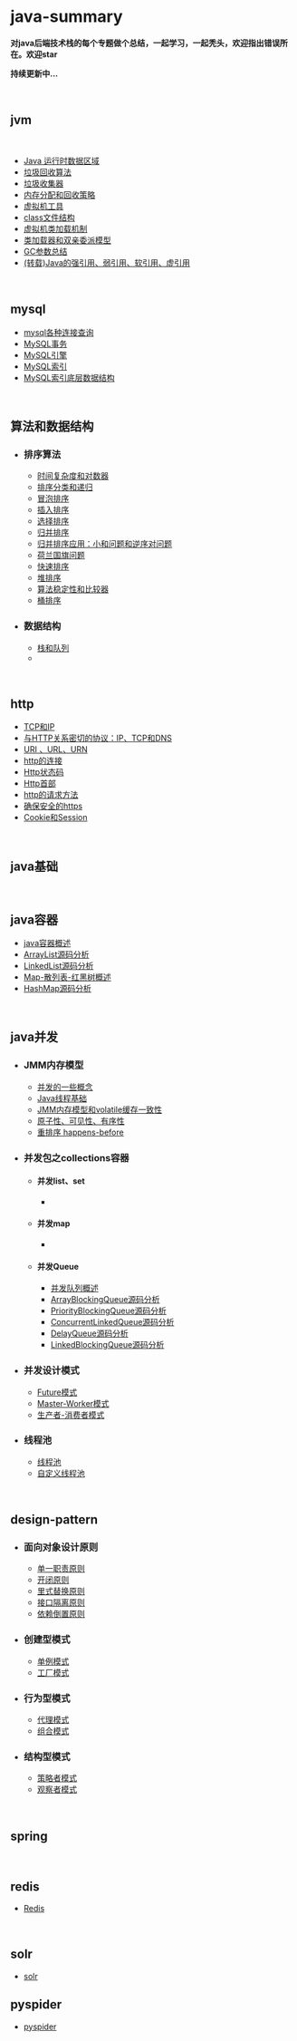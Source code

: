 # java-summary
**对java后端技术栈的每个专题做个总结，一起学习，一起秃头，欢迎指出错误所在。欢迎star**

**持续更新中...**

<br>

## jvm

<br>

- [Java 运行时数据区域](jvm/1.Java运行时数据区域.md)
- [垃圾回收算法](jvm/2.垃圾回收算法.md)
- [垃圾收集器](jvm/3.垃圾收集器.md)
- [内存分配和回收策略](jvm/4.内存分配和回收策略.md)
- [虚拟机工具](jvm/6.虚拟机工具.md)
- [class文件结构](jvm/7.class文件结构.md)
- [虚拟机类加载机制](jvm/9.虚拟机加载机制.md)
- [类加载器和双亲委派模型](jvm/10.类加载器和双亲委派模型.md)
- [GC参数总结](jvm/12.GC参数总结.md)
- [(转载)Java的强引用、弱引用、软引用、虚引用](jvm/20.(转载)Java的强引用、弱引用、软引用、虚引用.md)

<br>

## mysql

- [mysql各种连接查询](mysql/mysql各种连接查询.md)
- [MySQL事务](mysql/MySQL事务.md)
- [MySQL引擎](mysql/MySQL引擎.md)
- [MySQL索引](mysql/MySQL索引.md)
- [MySQL索引底层数据结构](mysql/MySQL索引底层数据结构.md)

<br>

## 算法和数据结构

- ### 排序算法

  - [时间复杂度和对数器](算法和数据结构/排序算法/1.时间复杂度和对数器.md)
  - [排序分类和递归](算法和数据结构/排序算法/2.排序分类和递归.md)
  - [冒泡排序](算法和数据结构/排序算法/3.冒泡排序.md)
  - [插入排序](算法和数据结构/排序算法/4.插入排序.md)
  - [选择排序](算法和数据结构/排序算法/5.选择排序.md)
  - [归并排序](算法和数据结构/排序算法/6.归并排序.md)
  - [归并排序应用：小和问题和逆序对问题](算法和数据结构/排序算法/7.归并排序应用：小和问题和逆序对问题.md)
  - [荷兰国旗问题](算法和数据结构/排序算法/8.荷兰国旗问题.md)
  - [快速排序](算法和数据结构/排序算法/9.快速排序.md)
  - [堆排序](算法和数据结构/排序算法/10.堆排序.md)
  - [算法稳定性和比较器](算法和数据结构/排序算法/11.算法稳定性和比较器.md)
  - [桶排序](算法和数据结构/排序算法/12.桶排序.md)

- ### 数据结构

  - [栈和队列](算法和数据结构/数据结构/1.栈和队列.md)
  - 

<br>

## http

- [TCP和IP](http/1.TCP和IP.md)
- [与HTTP关系密切的协议：IP、TCP和DNS](http/2.与HTTP关系密切的协议：IP、TCP和DNS.md)
- [URI 、URL、URN](http/3.URI、URL、URN.md)
- [http的连接](http/4.http的连接.md)
- [Http状态码](http/5.Http状态码.md)
- [Http首部](http/6.Http首部.md)
- [http的请求方法](http/7.http的请求方法.md)
- [确保安全的https](http/8.确保安全的https.md)
- [Cookie和Session](http/20.Cookie和Session.md)



<br>

## java基础

<br>

## java容器

- [java容器概述](java容器/1.java容器概述.md)
- [ArrayList源码分析](java容器/2.ArrayList源码分析.md)
- [LinkedList源码分析](java容器/3.LinkedList源码分析.md)
- [Map-散列表-红黑树概述](java容器/4.Map-散列表-红黑树概述.md)
- [HashMap源码分析](java容器/5.HashMap源码分析.md)



<br>

## java并发

- ### JMM内存模型

  - [并发的一些概念](java并发/JMM内存模型/1.并发的一些概念.md)
  - [Java线程基础](java并发/JMM内存模型/2.Java线程基础.md)
  - [JMM内存模型和volatile缓存一致性](java并发/JMM内存模型/3.JMM内存模型和volatile缓存一致性.md)
  - [原子性、可见性、有序性](java并发/JMM内存模型/4.原子性、可见性、有序性.md)
  - [重排序 happens-before](java并发/JMM内存模型/5.重排序和happens-before.md)

- ### 并发包之collections容器

  - #### 并发list、set

    - 

  - #### 并发map

    - 

  - #### 并发Queue

    - [并发队列概述](Java并发/并发包之collections容器/并发Queue/1.并发队列概述.md)
    - [ArrayBlockingQueue源码分析](Java并发/并发包之collections容器/并发Queue/2.ArrayBlockingQueue源码分析.md)
    - [PriorityBlockingQueue源码分析](Java并发/并发包之collections容器/并发Queue/3.PriorityBlockingQueue源码分析.md)
    - [ConcurrentLinkedQueue源码分析](Java并发/并发包之collections容器/并发Queue/ConcurrentLinkedQueue源码分析.md)
    - [DelayQueue源码分析](Java并发/并发包之collections容器/并发Queue/DelayQueue源码分析.md)
    - [LinkedBlockingQueue源码分析](Java并发/并发包之collections容器/并发Queue/LinkedBlockingQueue源码分析.md)

- ### 并发设计模式

  - [Future模式](java并发/并发设计模式/Future模式.md)
  - [Master-Worker模式](java并发/并发设计模式/Master-Worker模式.md)
  - [生产者-消费者模式](java并发/并发设计模式/生产者-消费者模式.md)

- ### 线程池

  - [线程池](java并发/线程池/线程池.md)
  - [自定义线程池](java并发/线程池/自定义线程池.md)

<br>



## design-pattern

- ### 面向对象设计原则

  - [单一职责原则](design-pattern/面向对象设计原则/1.单一职责原则.md)
  - [开闭原则](design-pattern/面向对象设计原则/2.开闭原则.md)
  - [里式替换原则](design-pattern/面向对象设计原则/3.里式替换原则.md)
  - [接口隔离原则](design-pattern/面向对象设计原则/4.接口隔离原则.md)
  - [依赖倒置原则](design-pattern/面向对象设计原则/5.依赖倒置原则.md)

- ### 创建型模式

  - [单例模式](design-pattern/创建型模式/1.单例模式.md)
  - [工厂模式](design-pattern/创建型模式/2.工厂模式.md)

- ### 行为型模式

  - [代理模式](design-pattern/行为型模式/代理模式.md)
  - [组合模式](design-pattern/行为型模式/组合模式.md)

- ### 结构型模式

  - [策略者模式](design-pattern/结构型模式/策略者模式.md)
  - [观察者模式](design-pattern/结构型模式/观察者模式.md)

  

<br>

## spring

<br>

## redis

- [Redis](redis/Redis.md)

<br>

## solr

- [solr](solr/solr入门.md)

## pyspider

- [pyspider](pyspider/pyspider.md)
